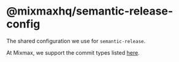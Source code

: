 # @mixmaxhq/semantic-release-config

The shared configuration we use for `semantic-release`.

At Mixmax, we support the commit types listed [here][commit-types].

[commit-types]: https://github.com/commitizen/conventional-commit-types/blob/master/index.json

